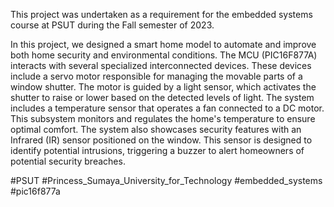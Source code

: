 
This project was undertaken as a requirement for the embedded systems course at PSUT during the Fall semester of 2023.


In this project, we designed a smart home model to automate and improve both home security and environmental conditions. 
The MCU (PIC16F877A) interacts with several specialized interconnected devices. These devices include a servo motor responsible 
for managing the movable parts of a window shutter. The motor is guided by a light sensor, which activates the shutter to raise 
or lower based on the detected levels of light. The system includes a temperature sensor that operates a fan connected to a DC motor. 
This subsystem monitors and regulates the home's temperature to ensure optimal comfort. The system also showcases security features 
with an Infrared (IR) sensor positioned on the window. This sensor is designed to identify potential intrusions, triggering a buzzer
to alert homeowners of potential security breaches.

#PSUT #Princess_Sumaya_University_for_Technology #embedded_systems #pic16f877a
